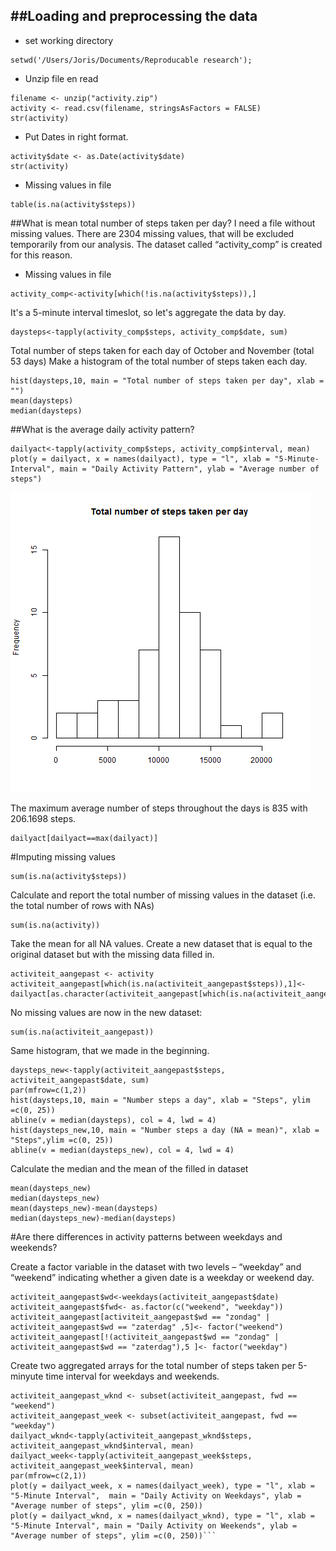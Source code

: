 ##Loading and preprocessing the data
-------------------------------------------------
* set working directory
```{r echo=TRUE}
setwd('/Users/Joris/Documents/Reproducable research');
```
* Unzip file en read
```{r echo=TRUE}
filename <- unzip("activity.zip")
activity <- read.csv(filename, stringsAsFactors = FALSE)
str(activity)
```
* Put Dates in right format.
```{r echo=TRUE}
activity$date <- as.Date(activity$date)
str(activity)
```
* Missing values in file
```{r echo=TRUE}
table(is.na(activity$steps))
```
##What is mean total number of steps taken per day?
I need a file without missing values. There are 2304 missing values, that will be excluded temporarily from our analysis. The dataset called “activity_comp” is created for this reason.

* Missing values in file
```{r echo=TRUE}
activity_comp<-activity[which(!is.na(activity$steps)),]
```
It's a 5-minute interval timeslot, so let's aggregate the data by day. 
```{r echo=TRUE}
daysteps<-tapply(activity_comp$steps, activity_comp$date, sum)
```
Total number of steps taken for each day of October and November (total 53 days)
Make a histogram of the total number of steps taken each day.
```{r echo=TRUE}
hist(daysteps,10, main = "Total number of steps taken per day", xlab = "")
mean(daysteps)
median(daysteps)
```
##What is the average daily activity pattern?
```{r echo=TRUE}
dailyact<-tapply(activity_comp$steps, activity_comp$interval, mean)
plot(y = dailyact, x = names(dailyact), type = "l", xlab = "5-Minute-Interval", main = "Daily Activity Pattern", ylab = "Average number of steps")
```

![](instructions_fig/unnamed-chunk-1.png.png )

The maximum average number of steps throughout the days is 835 with 206.1698 steps.
```{r echo=TRUE}
dailyact[dailyact==max(dailyact)]
```
#Imputing missing values
```{r echo=TRUE}
sum(is.na(activity$steps))
```
Calculate and report the total number of missing values in the dataset (i.e. the total number of rows with NAs)
```{r echo=TRUE}
sum(is.na(activity))
```
Take the mean for all NA values. Create a new dataset that is equal to the original dataset but with the missing data filled in.
```{r echo=TRUE}
activiteit_aangepast <- activity
activiteit_aangepast[which(is.na(activiteit_aangepast$steps)),1]<-dailyact[as.character(activiteit_aangepast[which(is.na(activiteit_aangepast$steps)),3])]
```
No missing values are now in the new dataset: 
```{r echo=TRUE}
sum(is.na(activiteit_aangepast))
```
Same histogram, that we made in the beginning. 
```{r echo=TRUE}
daysteps_new<-tapply(activiteit_aangepast$steps, activiteit_aangepast$date, sum)
par(mfrow=c(1,2))
hist(daysteps,10, main = "Number steps a day", xlab = "Steps", ylim =c(0, 25))
abline(v = median(daysteps), col = 4, lwd = 4)
hist(daysteps_new,10, main = "Number steps a day (NA = mean)", xlab = "Steps",ylim =c(0, 25))
abline(v = median(daysteps_new), col = 4, lwd = 4)
```
Calculate the median and the mean of the filled in dataset
```{r echo=TRUE}
mean(daysteps_new)
median(daysteps_new)
mean(daysteps_new)-mean(daysteps)
median(daysteps_new)-median(daysteps)
```
#Are there differences in activity patterns between weekdays and weekends?

Create a factor variable in the dataset with two levels – “weekday” and “weekend” indicating whether a given date is a weekday or weekend day.
```{r echo=TRUE}
activiteit_aangepast$wd<-weekdays(activiteit_aangepast$date)
activiteit_aangepast$fwd<- as.factor(c("weekend", "weekday"))
activiteit_aangepast[activiteit_aangepast$wd == "zondag" | activiteit_aangepast$wd == "zaterdag" ,5]<- factor("weekend")
activiteit_aangepast[!(activiteit_aangepast$wd == "zondag" | activiteit_aangepast$wd == "zaterdag"),5 ]<- factor("weekday")
```
Create two aggregated arrays for the total number of steps taken per 5-minyute time interval for weekdays and weekends.
```{r echo=TRUE}
activiteit_aangepast_wknd <- subset(activiteit_aangepast, fwd == "weekend") 
activiteit_aangepast_week <- subset(activiteit_aangepast, fwd == "weekday")
dailyact_wknd<-tapply(activiteit_aangepast_wknd$steps, activiteit_aangepast_wknd$interval, mean)
dailyact_week<-tapply(activiteit_aangepast_week$steps, activiteit_aangepast_week$interval, mean)
par(mfrow=c(2,1))
plot(y = dailyact_week, x = names(dailyact_week), type = "l", xlab = "5-Minute Interval",  main = "Daily Activity on Weekdays", ylab = "Average number of steps", ylim =c(0, 250))
plot(y = dailyact_wknd, x = names(dailyact_wknd), type = "l", xlab = "5-Minute Interval", main = "Daily Activity on Weekends", ylab = "Average number of steps", ylim =c(0, 250))```
